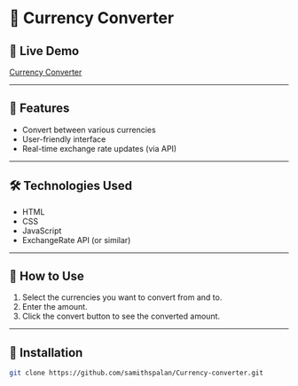 # 💱 Currency Converter

## 🔗 Live Demo  
[Currency Converter](https://your-deployed-link-here.com) <!-- Replace with your actual live demo URL -->

---

## 🚀 Features  
- Convert between various currencies  
- User-friendly interface  
- Real-time exchange rate updates (via API)

---

## 🛠️ Technologies Used  
- HTML  
- CSS  
- JavaScript  
- ExchangeRate API (or similar)

---

## 🧭 How to Use  
1. Select the currencies you want to convert from and to.  
2. Enter the amount.  
3. Click the convert button to see the converted amount.

---

## 🧱 Installation  

```bash
git clone https://github.com/samithspalan/Currency-converter.git
